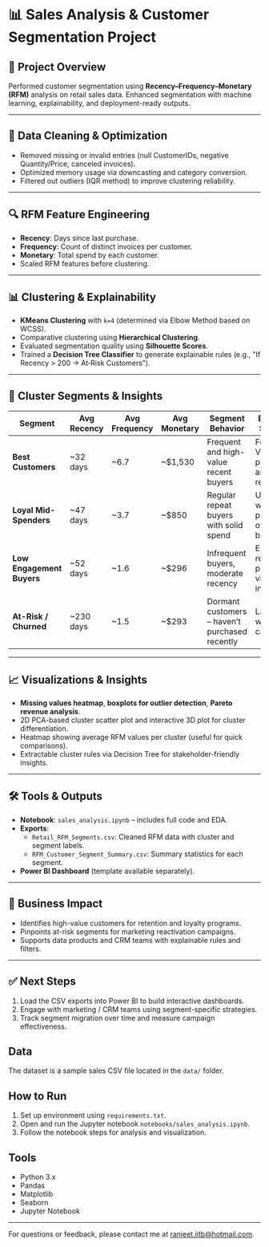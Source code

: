# 📊 Sales Analysis & Customer Segmentation Project

## 🚀 Project Overview
Performed customer segmentation using **Recency–Frequency–Monetary (RFM)** analysis on retail sales data. Enhanced segmentation with machine learning, explainability, and deployment-ready outputs.

---

## 🧼 Data Cleaning & Optimization
- Removed missing or invalid entries (null CustomerIDs, negative Quantity/Price, canceled invoices).
- Optimized memory usage via downcasting and category conversion.
- Filtered out outliers (IQR method) to improve clustering reliability.

---

## 🔍 RFM Feature Engineering
- **Recency**: Days since last purchase.
- **Frequency**: Count of distinct invoices per customer.
- **Monetary**: Total spend by each customer.
- Scaled RFM features before clustering.

---

## 📊 Clustering & Explainability
- **KMeans Clustering** with `k=4` (determined via Elbow Method based on WCSS).
- Comparative clustering using **Hierarchical Clustering**.
- Evaluated segmentation quality using **Silhouette Scores**.
- Trained a **Decision Tree Classifier** to generate explainable rules (e.g., "If Recency > 200 → At‑Risk Customers").

---

## 🧠 Cluster Segments & Insights

| Segment                     | Avg Recency | Avg Frequency | Avg Monetary | Segment Behavior            | Business Strategy                          |
|----------------------------|-------------|----------------|---------------|-----------------------------|-------------------------------------------|
| **Best Customers**         | ~32 days    | ~6.7           | ~$1,530       | Frequent and high-value recent buyers | Focus on VIP programs and retention        |
| **Loyal Mid-Spenders**     | ~47 days    | ~3.7           | ~$850         | Regular repeat buyers with solid spend | Upsell with premium offers and bundles    |
| **Low Engagement Buyers**  | ~52 days    | ~1.6           | ~$296         | Infrequent buyers, moderate recency     | Encourage repeat purchases via incentives |
| **At-Risk / Churned**      | ~230 days   | ~1.5           | ~$293         | Dormant customers – haven’t purchased recently | Launch win-back campaigns                |

---

## 📈 Visualizations & Insights
- **Missing values heatmap**, **boxplots for outlier detection**, **Pareto revenue analysis**.
- 2D PCA-based cluster scatter plot and interactive 3D plot for cluster differentiation.
- Heatmap showing average RFM values per cluster (useful for quick comparisons).
- Extractable cluster rules via Decision Tree for stakeholder-friendly insights.

---

## 🛠 Tools & Outputs
- **Notebook**: `sales_analysis.ipynb` – includes full code and EDA.
- **Exports**:
  - `Retail_RFM_Segments.csv`: Cleaned RFM data with cluster and segment labels.
  - `RFM_Customer_Segment_Summary.csv`: Summary statistics for each segment.
- **Power BI Dashboard** (template available separately).

---

## 🎯 Business Impact
- Identifies high-value customers for retention and loyalty programs.
- Pinpoints at-risk segments for marketing reactivation campaigns.
- Supports data products and CRM teams with explainable rules and filters.

---

## ✅ Next Steps
1. Load the CSV exports into Power BI to build interactive dashboards.
2. Engage with marketing / CRM teams using segment-specific strategies.
3. Track segment migration over time and measure campaign effectiveness.



## Data

The dataset is a sample sales CSV file located in the `data/` folder.

## How to Run

1. Set up environment using `requirements.txt`.
2. Open and run the Jupyter notebook `notebooks/sales_analysis.ipynb`.
3. Follow the notebook steps for analysis and visualization.

## Tools

- Python 3.x
- Pandas
- Matplotlib
- Seaborn
- Jupyter Notebook

---

For questions or feedback, please contact me at ranjeet.iitb@hotmail.com.
